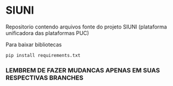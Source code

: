 # SIUNI

Repositorio contendo arquivos fonte do projeto SIUNI (plataforma unificadora das plataformas PUC)

Para baixar bibliotecas

```
pip install requirements.txt
```

### LEMBREM DE FAZER MUDANCAS APENAS EM SUAS RESPECTIVAS BRANCHES

